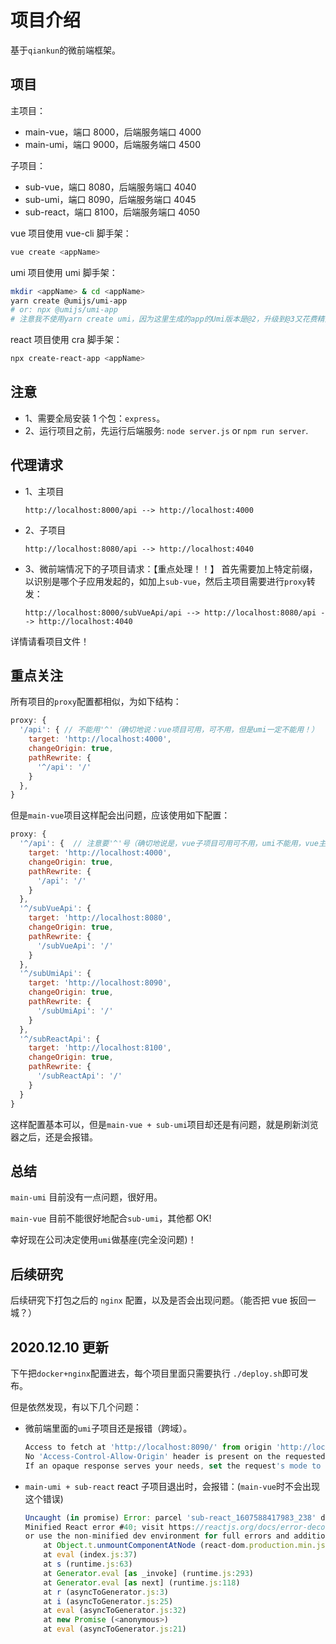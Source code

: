 # 项目介绍

基于`qiankun`的微前端框架。

## 项目

主项目：

- main-vue，端口 8000，后端服务端口 4000
- main-umi，端口 9000，后端服务端口 4500

子项目：

- sub-vue，端口 8080，后端服务端口 4040
- sub-umi，端口 8090，后端服务端口 4045
- sub-react，端口 8100，后端服务端口 4050

vue 项目使用 vue-cli 脚手架：

```bash
vue create <appName>
```

umi 项目使用 umi 脚手架：

```bash
mkdir <appName> & cd <appName>
yarn create @umijs/umi-app
# or: npx @umijs/umi-app
# 注意我不使用yarn create umi，因为这里生成的app的Umi版本是@2，升级到@3又花费精力，故弃之不用！
```

react 项目使用 cra 脚手架：

```bash
npx create-react-app <appName>
```

## 注意

- 1、需要全局安装 1 个包：`express`。
- 2、运行项目之前，先运行后端服务: `node server.js` or `npm run server`.

## 代理请求

- 1、主项目

  ```nginx
  http://localhost:8000/api --> http://localhost:4000
  ```

- 2、子项目

  ```nginx
  http://localhost:8080/api --> http://localhost:4040
  ```

- 3、微前端情况下的子项目请求：【重点处理！！】
  首先需要加上特定前缀，以识别是哪个子应用发起的，如加上`sub-vue`，然后主项目需要进行`proxy`转发：

  ```nginx
  http://localhost:8000/subVueApi/api --> http://localhost:8080/api --> http://localhost:4040
  ```

详情请看项目文件！

## 重点关注

所有项目的`proxy`配置都相似，为如下结构：

```js
proxy: {
  '/api': { // 不能用'^'（确切地说：vue项目可用，可不用，但是umi一定不能用！）
    target: 'http://localhost:4000',
    changeOrigin: true,
    pathRewrite: {
      '^/api': '/'
    }
  },
}
```

但是`main-vue`项目这样配会出问题，应该使用如下配置：

```js
proxy: {
  '^/api': {  // 注意要'^'号（确切地说是，vue子项目可用可不用，umi不能用，vue主项目一定要用！）
    target: 'http://localhost:4000',
    changeOrigin: true,
    pathRewrite: {
      '/api': '/'
    }
  },
  '^/subVueApi': {
    target: 'http://localhost:8080',
    changeOrigin: true,
    pathRewrite: {
      '/subVueApi': '/'
    }
  },
  '^/subUmiApi': {
    target: 'http://localhost:8090',
    changeOrigin: true,
    pathRewrite: {
      '/subUmiApi': '/'
    }
  },
  '^/subReactApi': {
    target: 'http://localhost:8100',
    changeOrigin: true,
    pathRewrite: {
      '/subReactApi': '/'
    }
  }
}
```

这样配置基本可以，但是`main-vue + sub-umi`项目却还是有问题，就是刷新浏览器之后，还是会报错。

## 总结

`main-umi` 目前没有一点问题，很好用。

`main-vue` 目前不能很好地配合`sub-umi`，其他都 OK!

幸好现在公司决定使用`umi`做基座(完全没问题)！

## 后续研究

后续研究下打包之后的 `nginx` 配置，以及是否会出现问题。（能否把 vue 扳回一城？）

## 2020.12.10 更新

下午把`docker+nginx`配置进去，每个项目里面只需要执行 `./deploy.sh`即可发布。

但是依然发现，有以下几个问题：

- 微前端里面的`umi`子项目还是报错（跨域）。

  ```js
  Access to fetch at 'http://localhost:8090/' from origin 'http://localhost:9000' has been blocked by CORS policy:
  No 'Access-Control-Allow-Origin' header is present on the requested resource.
  If an opaque response serves your needs, set the request's mode to 'no-cors' to fetch the resource with CORS disabled.
  ```

- `main-umi + sub-react` react 子项目退出时，会报错：(`main-vue`时不会出现这个错误)

  ```js
  Uncaught (in promise) Error: parcel 'sub-react_1607588417983_238' died in status UNMOUNTING:
  Minified React error #40; visit https://reactjs.org/docs/error-decoder.html?invariant=40 for the full message
  or use the non-minified dev environment for full errors and additional helpful warnings.
      at Object.t.unmountComponentAtNode (react-dom.production.min.js:296)
      at eval (index.js:37)
      at s (runtime.js:63)
      at Generator.eval [as _invoke] (runtime.js:293)
      at Generator.eval [as next] (runtime.js:118)
      at r (asyncToGenerator.js:3)
      at i (asyncToGenerator.js:25)
      at eval (asyncToGenerator.js:32)
      at new Promise (<anonymous>)
      at eval (asyncToGenerator.js:21)
  ```
